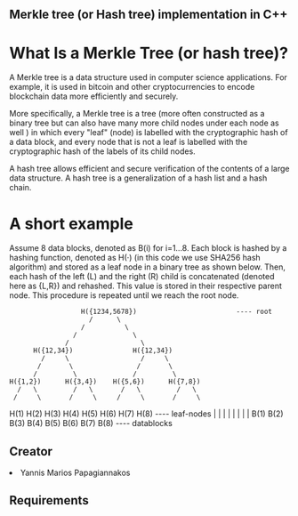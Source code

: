 ## Merkle tree (or Hash tree) implementation in C++

# What Is a Merkle Tree (or hash tree)?
A Merkle tree is a data structure used in computer science applications. For example, it is used in bitcoin and other cryptocurrencies​ to encode blockchain data more efficiently and securely.

More specifically, a Merkle tree is a tree (more often constructed as a binary tree but can also have many more child nodes under each node as well ) in which every "leaf" (node) is labelled with the cryptographic hash of a data block, and every node that is not a leaf is labelled with the cryptographic hash of the labels of its child nodes. 

A hash tree allows efficient and secure verification of the contents of a large data structure. A hash tree is a generalization of a hash list and a hash chain.

# A short example
Assume 8 data blocks, denoted as B(i) for i=1...8. 
Each block is hashed by a hashing function, denoted as H(·) (in this code we use SHA256 hash algorithm) and stored as a leaf node in a binary tree as shown below.
Then, each hash of the left (L) and the right (R) child is concatenated (denoted here as {L,R}) and rehashed. This value is stored in their respective parent node.
This procedure is repeated until we reach the root node.


                      H({1234,5678})                         ---- root
                        /      \
                      /          \
                    /              \
                  /                  \
          H({12,34})               H({12,34})
            /     \                  /     \            
           /       \                /       \
          /         \              /         \
    H({1,2})      H({3,4})    H({5,6})      H({7,8})
      /   \         /   \       /   \         /   \
     /     \       /     \     /     \       /     \
  H(1)   H(2)   H(3)   H(4)   H(5)   H(6)   H(7)   H(8)      ---- leaf-nodes
    |      |      |      |      |      |      |      | 
  B(1)   B(2)   B(3)   B(4)   B(5)   B(6)   B(7)   B(8)      ---- datablocks
  


## Creator
<li> Yannis Marios Papagiannakos </li>

## Requirements
